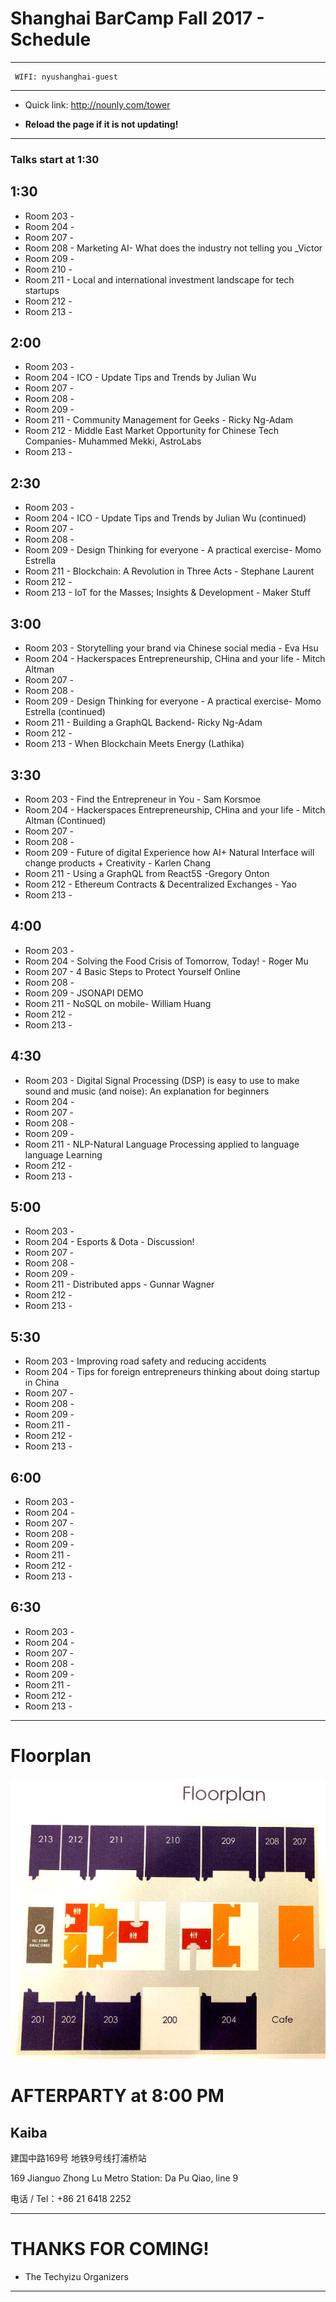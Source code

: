 # Shanghai BarCamp Fall 2017 - Schedule

--------------------------------
```
 WIFI: nyushanghai-guest
```
--------------------------------

* Quick link:  http://nounly.com/tower

* **Reload the page if it is not updating!**
--------------------------------

### Talks start at 1:30


## 1:30 

* Room 203 -  
* Room 204 - 
* Room 207 - 
* Room 208 - Marketing AI- What does the industry not telling you _Victor
* Room 209 - 
* Room 210 - 
* Room 211 - Local and international investment landscape for tech startups
* Room 212 - 
* Room 213 - 

## 2:00 

* Room 203 - 
* Room 204 - ICO - Update Tips and Trends by Julian Wu 
* Room 207 - 
* Room 208 - 
* Room 209 - 
* Room 211 - Community Management for Geeks - Ricky Ng-Adam
* Room 212 - Middle East Market Opportunity for Chinese Tech Companies- Muhammed Mekki, AstroLabs
* Room 213 - 

## 2:30 

* Room 203 - 
* Room 204 - ICO - Update Tips and Trends by Julian Wu (continued)
* Room 207 - 
* Room 208 - 
* Room 209 - Design Thinking for everyone - A practical exercise- Momo Estrella
* Room 211 - Blockchain: A Revolution in Three Acts - Stephane Laurent
* Room 212 - 
* Room 213 - IoT for the Masses; Insights & Development - Maker Stuff

## 3:00 

* Room 203 - Storytelling your brand via Chinese social media - Eva Hsu
* Room 204 - Hackerspaces Entrepreneurship, CHina and your life - Mitch Altman
* Room 207 - 
* Room 208 - 
* Room 209 -  Design Thinking for everyone - A practical exercise- Momo Estrella (continued)
* Room 211 -  Building a GraphQL Backend- Ricky Ng-Adam
* Room 212 - 
* Room 213 -  When Blockchain Meets Energy (Lathika)

## 3:30 

* Room 203 - Find the Entrepreneur in You - Sam Korsmoe
* Room 204 - Hackerspaces Entrepreneurship, CHina and your life - Mitch Altman (Continued)
* Room 207 - 
* Room 208 - 
* Room 209 - Future of digital Experience how AI+ Natural Interface will change products + Creativity - Karlen Chang
* Room 211 - Using a GraphQL from React5S -Gregory Onton
* Room 212 - Ethereum Contracts & Decentralized Exchanges - Yao
* Room 213 - 

## 4:00 

* Room 203 - 
* Room 204 - Solving the Food Crisis of Tomorrow, Today! - Roger Mu
* Room 207 - 4 Basic Steps to Protect Yourself Online
* Room 208 - 
* Room 209 - JSONAPI DEMO
* Room 211 - NoSQL on mobile- William Huang
* Room 212 - 
* Room 213 - 

## 4:30 

* Room 203 - Digital Signal Processing (DSP) is easy to use to make sound and music (and noise): An explanation for beginners
* Room 204 - 
* Room 207 - 
* Room 208 - 
* Room 209 - 
* Room 211 - NLP-Natural Language Processing applied to language language Learning
* Room 212 - 
* Room 213 - 

## 5:00 

* Room 203 -
* Room 204 - Esports & Dota - Discussion!
* Room 207 - 
* Room 208 - 
* Room 209 - 
* Room 211 - Distributed apps - Gunnar Wagner
* Room 212 - 
* Room 213 - 


## 5:30 

* Room 203 - Improving road safety and reducing accidents
* Room 204 - Tips for foreign entrepreneurs thinking about doing startup in China
* Room 207 - 
* Room 208 - 
* Room 209 - 
* Room 211 - 
* Room 212 - 
* Room 213 - 

## 6:00 

* Room 203 - 
* Room 204 - 
* Room 207 - 
* Room 208 - 
* Room 209 - 
* Room 211 - 
* Room 212 - 
* Room 213 - 



## 6:30 

* Room 203 - 
* Room 204 - 
* Room 207 - 
* Room 208 - 
* Room 209 -  
* Room 211 - 
* Room 212 - 
* Room 213 - 




--------------------------------
# Floorplan

![NYUFloorplan](/pages/images/NYU_Floorplan_Barcamp_201611_600b.jpg)


# AFTERPARTY at 8:00 PM

## Kaiba 

建国中路169号
地铁9号线打浦桥站

169 Jianguo Zhong Lu
Metro Station: Da Pu Qiao, line 9

电话 / Tel：+86 21 6418 2252

--------------------------------

# THANKS FOR COMING!

- The Techyizu Organizers

--------------------------------



